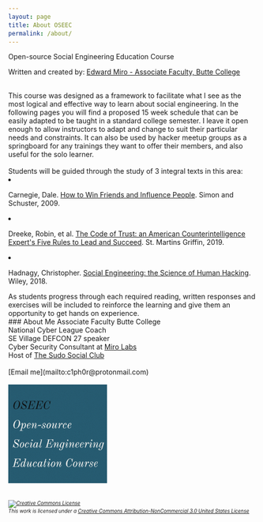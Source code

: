 ```yaml
---
layout: page
title: About OSEEC
permalink: /about/
---
```

<p>Open-source Social Engineering Education Course</p>
<p>Written and created by: <a href="https://c1ph0r.github.io/">Edward Miro - Associate Faculty, Butte College</a></p>
<br>
This course was designed as a framework to facilitate what I see as the most logical and effective way to learn about social engineering. In the following pages you will find a proposed 15 week schedule that can be easily adapted to be taught in a standard college semester. I leave it open enough to allow instructors to adapt and change to suit their particular needs and constraints. It can also be used by hacker meetup groups as a springboard for any trainings they want to offer their members, and also useful for the solo learner. 
<br><br>
Students will be guided through the study of 3 integral texts in this area: 
<li><p>Carnegie, Dale. <u>How to Win Friends and Influence People</u>. Simon and Schuster, 2009.</p></li> 
<li><p>Dreeke, Robin, et al. <u>The Code of Trust: an American Counterintelligence Expert&#39;s Five Rules to Lead and Succeed</u>. St. Martins Griffin, 2019.</p></li> 
<li><p>Hadnagy, Christopher. <u>Social Engineering: the Science of Human Hacking</u>. Wiley, 2018.</p></li> 
As students progress through each required reading, written responses and exercises will be included to reinforce the learning and give them an opportunity to get hands on experience. 
<br>
### About Me
Associate Faculty Butte College<br>
National Cyber League Coach<br>
SE Village DEFCON 27 speaker<br>
Cyber Security Consultant at <a href="https://www.mirolabs.info">Miro Labs</a><br>
Host of <a href="https://sudosocialclub.com/">The Sudo Social Club</a><br><br>
[Email me](mailto:c1ph0r@protonmail.com)<br><br>
<img src="/images/thumbs/OSEEC.PNG" alt="OSEEC" width="200" height="200">
<br><br>
<h6 style="font-size:10px;"><a rel="license" href="http://creativecommons.org/licenses/by-nc/3.0/us/"><img alt="Creative Commons License" style="border-width:0" src="https://i.creativecommons.org/l/by-nc/3.0/us/88x31.png" /></a><br />This work is licensed under a <a rel="license" href="http://creativecommons.org/licenses/by-nc/3.0/us/">Creative Commons Attribution-NonCommercial 3.0 United States License</a></h6>
